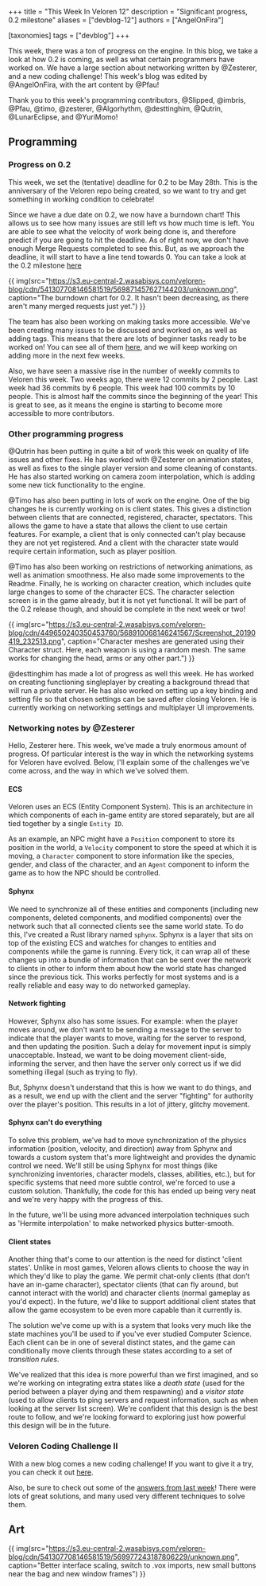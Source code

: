 +++
title = "This Week In Veloren 12"
description = "Significant progress, 0.2 milestone"
aliases = ["devblog-12"]
authors = ["AngelOnFira"]

[taxonomies]
tags = ["devblog"]
+++

This week, there was a ton of progress on the engine. In this blog, we take a look at how 0.2 is coming, as well as what certain programmers have worked on. We have a large section about networking written by @Zesterer, and a new coding challenge! This week's blog was edited by @AngelOnFira, with the art content by @Pfau!

Thank you to this week's programming contributors, @Slipped, @imbris, @Pfau, @timo, @zesterer, @Algorhythm, @desttinghim, @Qutrin, @LunarEclipse, and @YuriMomo!

## Programming

### Progress on 0.2

This week, we set the (tentative) deadline for 0.2 to be May 28th. This is the anniversary of the Veloren repo being created, so we want to try and get something in working condition to celebrate!

Since we have a due date on 0.2, we now have a burndown chart! This allows us to see how many issues are still left vs how much time is left. You are able to see what the velocity of work being done is, and therefore predict if you are going to hit the deadline. As of right now, we don't have enough Merge Requests completed to see this. But, as we approach the deadline, it will start to have a line tend towards 0. You can take a look at the 0.2 milestone [here](https://gitlab.com/veloren/veloren/milestones/1)

{{ img(src="https://s3.eu-central-2.wasabisys.com/veloren-blog/cdn/541307708146581519/569871457627144203/unknown.png", caption="The burndown chart for 0.2. It hasn't been decreasing, as there aren't many merged requests just yet.") }}

The team has also been working on making tasks more accessible. We've been creating many issues to be discussed and worked on, as well as adding tags. This means that there are lots of beginner tasks ready to be worked on! You can see all of them [here](https://gitlab.com/veloren/veloren/issues?scope=all&state=opened&label_name[]=beginner), and we will keep working on adding more in the next few weeks.

Also, we have seen a massive rise in the number of weekly commits to Veloren this week. Two weeks ago, there were 12 commits by 2 people. Last week had 36 commits by 6 people. This week had 100 commits by 10 people. This is almost half the commits since the beginning of the year! This is great to see, as it means the engine is starting to become more accessible to more contributors.

### Other programming progress

@Qutrin has been putting in quite a bit of work this week on quality of life issues and other fixes. He has worked with @Zesterer on animation states, as well as fixes to the single player version and some cleaning of constants. He has also started working on camera zoom interpolation, which is adding some new tick functionality to the engine.

@Timo has also been putting in lots of work on the engine. One of the big changes he is currently working on is client states. This gives a distinction between clients that are connected, registered, character, spectators. This allows the game to have a state that allows the client to use certain features. For example, a client that is only connected can't play because they are not yet registered. And a client with the character state would require certain information, such as player position.

@Timo has also been working on restrictions of networking animations, as well as animation smoothness. He also made some improvements to the Readme. Finally, he is working on character creation, which includes quite large changes to some of the character ECS. The character selection screen is in the game already, but it is not yet functional. It will be part of the 0.2 release though, and should be complete in the next week or two!

{{ img(src="https://s3.eu-central-2.wasabisys.com/veloren-blog/cdn/449650240350453760/568910068146241567/Screenshot_20190419_232513.png", caption="Character meshes are generated using their Character struct. Here, each weapon is using a random mesh. The same works for changing the head, arms or any other part.") }}

@desttinghim has made a lot of progress as well this week. He has worked on creating functioning singleplayer by creating a background thread that will run a private server. He has also worked on setting up a key binding and setting file so that chosen settings can be saved after closing Veloren. He is currently working on networking settings and multiplayer UI improvements.

### Networking notes by @Zesterer

Hello, Zesterer here. This week, we’ve made a truly enormous amount of progress. Of particular interest is the way in which the networking systems for Veloren have evolved. Below, I'll explain some of the challenges we've come across, and the way in which we've solved them.

#### ECS

Veloren uses an ECS (Entity Component System). This is an architecture in which components of each in-game entity are stored separately, but are all tied together by a single `Entity ID`.

As an example, an NPC might have a `Position` component to store its position in the world, a `Velocity` component to store the speed at which it is moving, a `Character` component to store information like the species, gender, and class of the character, and an `Agent` component to inform the game as to how the NPC should be controlled.

#### Sphynx

We need to synchronize all of these entities and components (including new components, deleted components, and modified components) over the network such that all connected clients see the same world state. To do this, I've created a Rust library named `sphynx`. Sphynx is a layer that sits on top of the existing ECS and watches for changes to entities and components while the game is running. Every tick, it can wrap all of these changes up into a bundle of information that can be sent over the network to clients in other to inform them about how the world state has changed since the previous tick. This works perfectly for most systems and is a really reliable and easy way to do networked gameplay.

#### Network fighting

However, Sphynx also has some issues. For example: when the player moves around, we don't want to be sending a message to the server to indicate that the player wants to move, waiting for the server to respond, and then updating the position. Such a delay for movement input is simply unacceptable. Instead, we want to be doing movement client-side, informing the server, and then have the server only correct us if we did something illegal (such as trying to fly).

But, Sphynx doesn't understand that this is how we want to do things, and as a result, we end up with the client and the server "fighting" for authority over the player's position. This results in a lot of jittery, glitchy movement.

#### Sphynx can't do everything

To solve this problem, we've had to move synchronization of the physics information (position, velocity, and direction) away from Sphynx and towards a custom system that's more lightweight and provides the dynamic control we need. We'll still be using Sphynx for most things (like synchronizing inventories, character models, classes, abilities, etc.), but for specific systems that need more subtle control, we're forced to use a custom solution. Thankfully, the code for this has ended up being very neat and we're very happy with the progress of this.

In the future, we'll be using more advanced interpolation techniques such as 'Hermite interpolation' to make networked physics butter-smooth.

#### Client states

Another thing that's come to our attention is the need for distinct 'client states'. Unlike in most games, Veloren allows clients to choose the way in which they'd like to play the game. We permit chat-only clients (that don't have an in-game character), spectator clients (that can fly around, but cannot interact with the world) and character clients (normal gameplay as you'd expect). In the future, we'd like to support additional client states that allow the game ecosystem to be even more capable than it currently is.

The solution we've come up with is a system that looks very much like the state machines you'll be used to if you've ever studied Computer Science. Each client can be in one of several distinct states, and the game can conditionally move clients through these states according to a set of *transition rules*.

We've realized that this idea is more powerful than we first imagined, and so we're working on integrating extra states like a *death state* (used for the period between a player dying and them respawning) and a *visitor state* (used to allow clients to ping servers and request information, such as when looking at the server list screen). We're confident that this design is the best route to follow, and we're looking forward to exploring just how powerful this design will be in the future.

### Veloren Coding Challenge II

With a new blog comes a new coding challenge! If you want to give it a try, you can check it out [here](https://gitlab.com/veloren/veloren-coding-challenges/tree/master/coding_challenge_2).

Also, be sure to check out some of the [answers from last week](https://www.reddit.com/r/Veloren/comments/bdvyxa/veloren_coding_challenge_1_solutions/)! There were lots of great solutions, and many used very different techniques to solve them.

## Art

{{ img(src="https://s3.eu-central-2.wasabisys.com/veloren-blog/cdn/541307708146581519/569977243187806229/unknown.png", caption="Better interface scaling, switch to .vox imports, new small buttons near the bag and new window frames") }}
